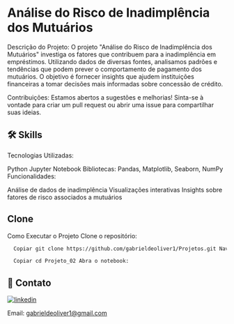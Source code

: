 
# Análise do Risco de Inadimplência dos Mutuários

Descrição do Projeto: O projeto "Análise do Risco de Inadimplência dos Mutuários" investiga os fatores que contribuem para a inadimplência em empréstimos. Utilizando dados de diversas fontes, analisamos padrões e tendências que podem prever o comportamento de pagamento dos mutuários. O objetivo é fornecer insights que ajudem instituições financeiras a tomar decisões mais informadas sobre concessão de crédito.

Contribuições: Estamos abertos a sugestões e melhorias! Sinta-se à vontade para criar um pull request ou abrir uma issue para compartilhar suas ideias.




## 🛠 Skills

Tecnologias Utilizadas:

Python
Jupyter Notebook
Bibliotecas: Pandas, Matplotlib, Seaborn, NumPy
Funcionalidades:

Análise de dados de inadimplência
Visualizações interativas
Insights sobre fatores de risco associados a mutuários


## Clone

Como Executar o Projeto Clone o repositório:

```bash
  Copiar git clone https://github.com/gabrieldeoliver1/Projetos.git Navegue até o diretório do projeto:
```

```bash
  Copiar cd Projeto_02 Abra o notebook:
```





## 🔗 Contato

[![linkedin](https://img.shields.io/badge/linkedin-0A66C2?style=for-the-badge&logo=linkedin&logoColor=white)](https://www.linkedin.com/in/gabrieldeoliver1/)

Email: gabrieldeoliver1@gmail.com
